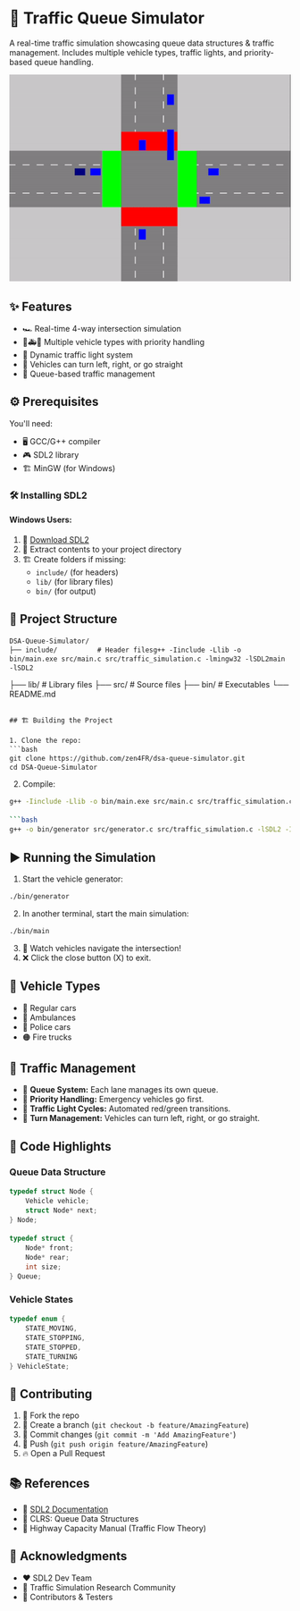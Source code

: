# 🚦 Traffic Queue Simulator

A real-time traffic simulation showcasing queue data structures & traffic management. Includes multiple vehicle types, traffic lights, and priority-based queue handling.

![Traffic Simulation Demo](demo.gif)

## ✨ Features

- 🏎️ Real-time 4-way intersection simulation
- 🚓🚑🚒 Multiple vehicle types with priority handling
- 🚦 Dynamic traffic light system
- 🔄 Vehicles can turn left, right, or go straight
- 🎯 Queue-based traffic management

## ⚙️ Prerequisites

You'll need:
- 🖥️ GCC/G++ compiler
- 🎮 SDL2 library
- 🏗️ MinGW (for Windows)

### 🛠 Installing SDL2

#### Windows Users:
1. 🔗 [Download SDL2](https://www.libsdl.org/download-2.0.php)
2. 📂 Extract contents to your project directory
3. 🏗 Create folders if missing:
   - `include/` (for headers)
   - `lib/` (for library files)
   - `bin/` (for output)

## 📂 Project Structure

```
DSA-Queue-Simulator/
├── include/          # Header filesg++ -Iinclude -Llib -o bin/main.exe src/main.c src/traffic_simulation.c -lmingw32 -lSDL2main -lSDL2
```
├── lib/              # Library files
├── src/              # Source files
├── bin/              # Executables
└── README.md
```

## 🏗️ Building the Project

1. Clone the repo:
```bash
git clone https://github.com/zen4FR/dsa-queue-simulator.git
cd DSA-Queue-Simulator
```

2. Compile:
```bash
g++ -Iinclude -Llib -o bin/main.exe src/main.c src/traffic_simulation.c -lmingw32 -lSDL2main -lSDL2

```bash
g++ -o bin/generator src/generator.c src/traffic_simulation.c -lSDL2 -Iinclude -Llib -lmingw32 -lSDL2main -lSDL2
```

## ▶️ Running the Simulation

1. Start the vehicle generator:
```bash
./bin/generator
```
2. In another terminal, start the main simulation:
```bash
./bin/main
```
3. 🚗 Watch vehicles navigate the intersection!
4. ❌ Click the close button (X) to exit.

## 🚙 Vehicle Types
- 🔵 Regular cars
- 🔴 Ambulances
- 🔷 Police cars
- 🟠 Fire trucks

## 🏁 Traffic Management

- 🚦 **Queue System:** Each lane manages its own queue.
- 🚨 **Priority Handling:** Emergency vehicles go first.
- 🔄 **Traffic Light Cycles:** Automated red/green transitions.
- 🔁 **Turn Management:** Vehicles can turn left, right, or go straight.

## 📜 Code Highlights

### Queue Data Structure
```c
typedef struct Node {
    Vehicle vehicle;
    struct Node* next;
} Node;

typedef struct {
    Node* front;
    Node* rear;
    int size;
} Queue;
```

### Vehicle States
```c
typedef enum {
    STATE_MOVING,
    STATE_STOPPING,
    STATE_STOPPED,
    STATE_TURNING
} VehicleState;
```

## 🤝 Contributing

1. 🍴 Fork the repo
2. 🌿 Create a branch (`git checkout -b feature/AmazingFeature`)
3. 💾 Commit changes (`git commit -m 'Add AmazingFeature'`)
4. 🚀 Push (`git push origin feature/AmazingFeature`)
5. 🔥 Open a Pull Request

## 📚 References
- 📖 [SDL2 Documentation](https://wiki.libsdl.org/)
- 📘 CLRS: Queue Data Structures
- 🚗 Highway Capacity Manual (Traffic Flow Theory)

## 🙌 Acknowledgments
- ❤️ SDL2 Dev Team
- 🔬 Traffic Simulation Research Community
- 🎯 Contributors & Testers